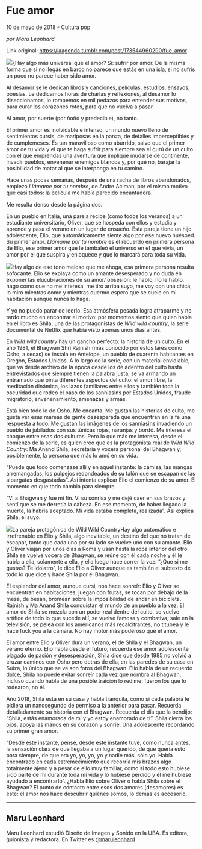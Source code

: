 # Fue amor



10 de mayo de 2018 - Cultura pop

_por Maru Leonhard_

Link original: https://laagenda.tumblr.com/post/173544960290/fue-amor

![](https://64.media.tumblr.com/5ed3c162f6c44d9a2297e006a5b66a22/tumblr_inline_p8l89mCZwe1t6q87u_500.jpg)¿Hay algo más universal que el amor? Sí: sufrir por amor. De la misma forma que si no llegás en barco no parece que estás en una isla, si no sufrís un poco no parece haber sido amor.


Al desamor se le dedican libros y canciones, películas, estudios, ensayos, poesías. Le dedicamos horas de charlas y reflexiones, al desamor lo diseccionamos, lo rompemos en mil pedazos para entender sus motivos, para curar los corazones rotos, para que no vuelva a pasar.


Al amor, por suerte (por ñoño y predecible), no tanto.


El primer amor es inolvidable e intenso, un mundo nuevo lleno de sentimientos cursis, de mariposas en la panza, de detalles imperceptibles y de cumplemeses. Es tan maravilloso como aburrido, salvo que el primer amor de tu vida y el que te haga sufrir para siempre sea el gurú de un culto con el que emprendas una aventura que implique mudarse de continente, invadir pueblos, envenenar enemigos blancos y, por qué no, barajar la posibilidad de matar al que se interponga en tu camino.


Hace unas pocas semanas, después de una racha de libros abandonados, empiezo *Llámame por tu nombre*, de Andre Aciman, por el mismo motivo que casi todos: la película me había parecido encantadora.


Me resulta denso desde la página dos.


En un pueblo en Italia, una pareja recibe (como todos los veranos) a un estudiante universitario, Oliver, que se hospeda con ellos y estudia y aprende y pasa el verano en un lugar de ensueño. Esta pareja tiene un hijo adolescente, Elio, que automáticamente siente algo por ese nuevo huésped. Su primer amor. *Llámame por tu nombre* es el recuerdo en primera persona de Elio, ese primer amor que le tambaleó el universo en el que vivía, un amor por el que suspira y enloquece y que lo marcará para toda su vida.


![](https://64.media.tumblr.com/3ca6c43b17ba5fe67099a8daa76b61ab/tumblr_inline_p8l89mtXHY1t6q87u_250.jpg)Hay algo de ese tono meloso que me ahoga, esa primera persona resulta sofocante. Elio se explaya como un amante desesperado y no duda en exponer las elucubraciones de su amor/ obsesión: le hablo, no le hablo, hago como que no me interesa, me tiro arriba suyo, me voy con una chica, lo miro mientras come y mientras duermo espero que se cuele en mi habitación aunque nunca lo haga.


Y yo no puedo parar de leerlo. Esa atmósfera pesada logra atraparme y no tardo mucho en encontrar el motivo: por momentos siento que quien habla en el libro es Shila, una de las protagonistas de *Wild wild country*, la serie documental de Netflix que había visto apenas unos días antes.


En *Wild wild country* hay un gancho perfecto: la historia de un culto. En el año 1981, el Bhagwan Shri Rajnísh (más conocido por estos lares como Osho, a secas) se instala en Antelope, un pueblo de cuarenta habitantes en Oregon, Estados Unidos. A lo largo de la serie, con un material envidiable, que va desde archivo de la época desde los de adentro del culto hasta entrevistados que siempre tienen la palabra justa, se va armando un entramado que pinta diferentes aspectos del culto: el amor libre, la meditación dinámica, los lazos familiares entre ellos y también toda la oscuridad que rodeó el paso de los sanniasins por Estados Unidos, fraude migratorio, envenenamiento, amenazas y armas.


Está bien todo lo de Osho. Me encanta. Me gustan las historias de culto, me gusta ver esas mareas de gente desesperada que encuentran en la fe una respuesta a todo. Me gustan las imágenes de los sanniasins invadiendo un pueblo de jubilados con sus túnicas rojas, naranjas y bordó. Me interesa el choque entre esas dos culturas. Pero lo que más me interesa, desde el comienzo de la serie, es quien creo que es la protagonista real de *Wild Wild Country*: Ma Anand Shila, secretaria y vocera personal del Bhagwan y, posiblemente, la persona que más lo amó en su vida.


“Puede que todo comenzase allí y en aquel instante: la camisa, las mangas arremangadas, los pulpejos redondeados de su talón que se escapan de las alpargatas desgastadas”. Así intenta explicar Elio el comienzo de su amor. El momento en que todo cambia para siempre.


“Vi a Bhagwan y fue mi fin. Vi su sonrisa y me dejé caer en sus brazos y sentí que se me derretía la cabeza. En ese momento, de haber llegado la muerte, la habría aceptado. Mi vida estaba completa, realizada”. Así explica Shila, el suyo.


![](https://64.media.tumblr.com/5ed3c162f6c44d9a2297e006a5b66a22/tumblr_inline_p8l89mCZwe1t6q87u_500.jpg)La pareja protagónica de Wild Wild CountryHay algo automático e irrefrenable en Elio y Shila, algo inevitable, un destino del que no tratan de escapar, tanto que cada uno por su lado se vuelve uno con su amante. Elio y Oliver viajan por unos días a Roma y usan hasta la ropa interior del otro. Shila se vuelve vocera de Bhagwan, se reúne con él cada noche y él le habla a ella, solamente a ella, y ella luego hace correr la voz. “¿Que si me gustas? Te idolatro”, le dice Elio a Oliver aunque es también el subtexto de todo lo que dice y hace Shila por el Bhagwan.


El esplendor del amor, aunque cursi, nos hace sonreír: Elio y Oliver se encuentran en habitaciones, juegan con frutas, se tocan por debajo de la mesa, de besan, bromean sobre la imposibilidad de andar en bicicleta. Rajnish y Ma Anand Shila conquistan el mundo de un pueblo a la vez. El amor de Shila se mezcla con un poder real dentro del culto, se vuelve artífice de todo lo que sucede allí, se vuelve famosa y combativa, sale en la televisión, se pelea con los americanos más recalcitrantes, no titubea y le hace fuck you a la cámara. No hay motor más poderoso que el amor.


El amor entre Elio y Oliver dura un verano, el de Shila y el Bhagwan, un verano eterno. Elio habla desde el futuro, recuerda ese amor adolescente plagado de pasión y desesperación, Shila dice que desde 1985 no volvió a cruzar caminos con Osho pero detrás de ella, en las paredes de su casa en Suiza, lo único que se ve son fotos del Bhagwan. Elio habla de un recuerdo dulce, Shila no puede evitar sonreír cada vez que nombra al Bhagwan, incluso cuando habla de una posible traición lo redime: fueron los que lo rodearon, no él.


Año 2018, Shila está en su casa y habla tranquila, como si cada palabra le pidiera un nanosegundo de permiso a la anterior para pasar. Recuerda detalladamente su historia con el Bhagwan. Recuerda el día que la bendijo: “Shila, estás enamorada de mi y yo estoy enamorado de ti”. Shila cierra los ojos, apoya las manos en su corazón y sonríe. Una adolescente recordando su primer gran amor.


“Desde este instante, pensé, desde este instante tuve, como nunca antes, la sensación clara de que llegaba a un lugar querido, de que quería esto para siempre, de que era yo, yo, yo, yo y nadie más, sólo yo. Había encontrado en cada estremecimiento que recorría mis brazos algo totalmente ajeno y a pesar de ello muy familiar, como si todo esto hubiese sido parte de mí durante toda mi vida y lo hubiese perdido y él me hubiese ayudado a encontrarlo”. ¿Habla Elio sobre Oliver o habla Shila sobre el Bhagwan? El punto de contacto entre esos dos amores (desamores) es este: el amor nos hace descubrir quiénes somos, lo demás es accesorio.


  




---

Maru Leonhard
-------------

 Maru Leonhard estudió Diseño de Imagen y Sonido en la UBA. Es editora, guionista y redactora. En Twitter es [@maruleonhard](https://twitter.com/maruleonhard) 

